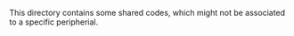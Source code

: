 This directory contains some shared codes, which might not be associated to a specific peripherial.

